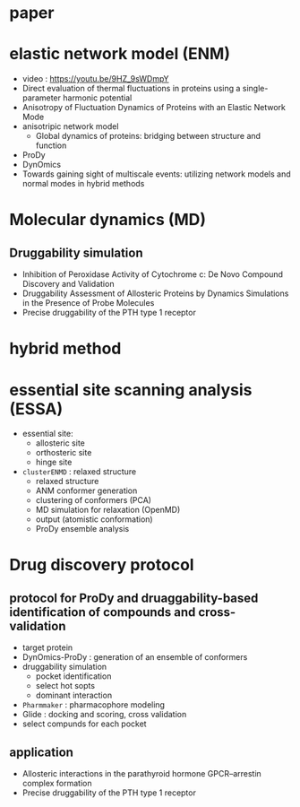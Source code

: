 # paper
# elastic network model (ENM)
  - video : https://youtu.be/9HZ_9sWDmpY
  - Direct evaluation of thermal fluctuations in proteins using a single-parameter harmonic potential
  - Anisotropy of Fluctuation Dynamics of Proteins with an Elastic Network Mode
  - anisotripic network model 
    - Global dynamics of proteins: bridging between structure and function
  - ProDy
  - DynOmics
  - Towards gaining sight of multiscale events: utilizing network models and normal modes in hybrid methods
# Molecular dynamics (MD)
## Druggability simulation
  - Inhibition of Peroxidase Activity of Cytochrome c: De Novo Compound Discovery and Validation
  - Druggability Assessment of Allosteric Proteins by Dynamics Simulations in the Presence of Probe Molecules
  - Precise druggability of the PTH type 1 receptor

# hybrid method
# essential site scanning analysis (ESSA)
  - essential site:
    - allosteric site
    - orthosteric site
    - hinge site
  - `clusterENMD` : relaxed structure
    - relaxed structure
    - ANM conformer generation
    - clustering of conformers (PCA)
    - MD simulation for relaxation (OpenMD)
    - output (atomistic conformation)
    - ProDy ensemble analysis

# Drug discovery protocol
## protocol for ProDy and druaggability-based identification of compounds and cross-validation
  - target protein
  - DynOmics-ProDy : generation of an ensemble of conformers
  - druggability simulation
    - pocket identification
    - select hot sopts
    - dominant interaction
  - `Pharmmaker` : pharmacophore modeling
  - Glide : docking and scoring, cross validation
  - select compunds for each pocket
## application
- Allosteric interactions in the parathyroid hormone GPCR–arrestin complex formation
- Precise druggability of the PTH type 1 receptor
